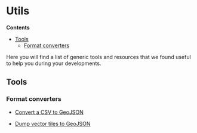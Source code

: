 # Utils
<!-- START doctoc generated TOC please keep comment here to allow auto update -->
<!-- DON'T EDIT THIS SECTION, INSTEAD RE-RUN doctoc TO UPDATE -->
**Contents**

- [Tools](#tools)
  - [Format converters](#format-converters)

<!-- END doctoc generated TOC please keep comment here to allow auto update -->
Here you will find a list of generic tools and resources that we found useful to
help you during your developments.

## Tools
### Format converters
* [Convert a CSV to GeoJSON ](https://github.com/gavinr/csv-to-geojson)

* [Dump vector tiles to GeoJSON](https://github.com/mapbox/vt2geojson)
